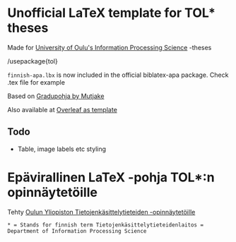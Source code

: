 # Unofficial LaTeX template for TOL* theses

Made for [University of Oulu's Information Processing Science](https://www.oulu.fi/ips/) -theses

/usepackage{tol}

``finnish-apa.lbx`` is now included in the official biblatex-apa package.
Check .tex file for example

Based on [Gradupohja by Mutjake](https://github.com/Mutjake/gradupohja)

Also available at [Overleaf as template](https://www.overleaf.com/latex/templates/tol-thesis-template/ymvsyfjjpjft)
## Todo

- Table, image labels etc styling

# Epävirallinen LaTeX -pohja TOL*:n opinnäytetöille

Tehty [Oulun Yliopiston Tietojenkäsittelytieteiden -opinnäytetöille](https://www.oulu.fi/tol/)

``* = Stands for finnish term Tietojenkäsittelytieteidenlaitos = Department of Information Processing Science``
